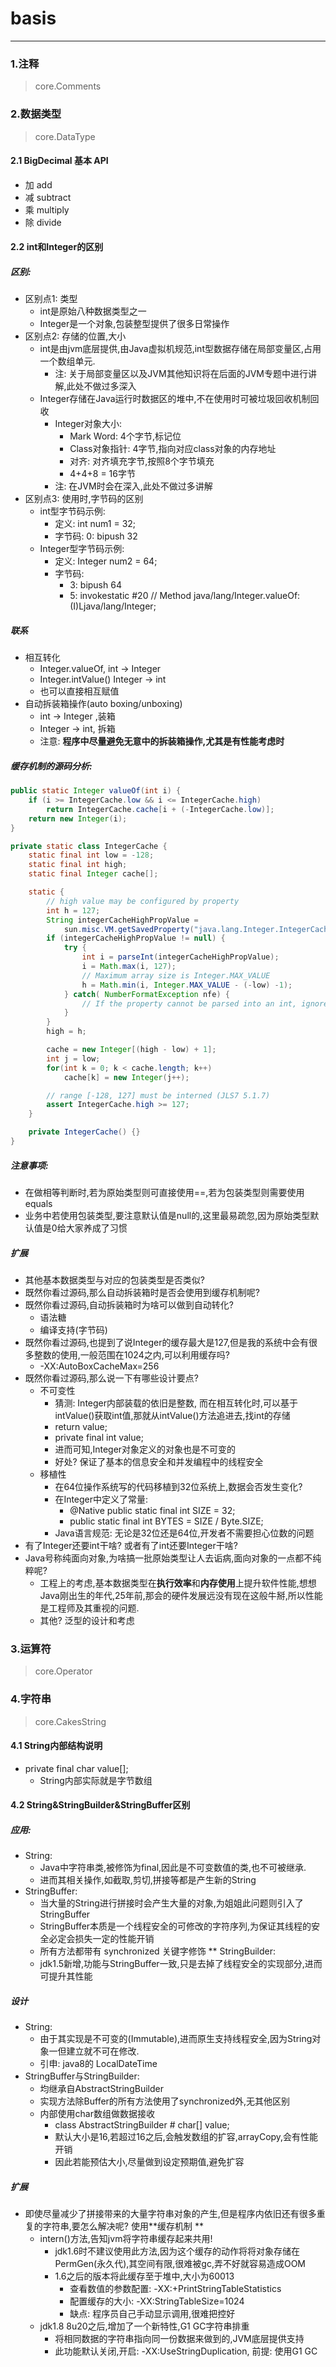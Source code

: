 # basis

---

### 1.注释
> core.Comments

### 2.数据类型
> core.DataType

#### 2.1 BigDecimal 基本 API
* 加 add
* 减 subtract
* 乘 multiply
* 除 divide

#### 2.2 int和Integer的区别
##### 区别: 
- 区别点1: 类型
    + int是原始八种数据类型之一
    + Integer是一个对象,包装整型提供了很多日常操作
- 区别点2: 存储的位置,大小
    + int是由jvm底层提供,由Java虚拟机规范,int型数据存储在局部变量区,占用一个数组单元.
        * 注: 关于局部变量区以及JVM其他知识将在后面的JVM专题中进行讲解,此处不做过多深入
    + Integer存储在Java运行时数据区的堆中,不在使用时可被垃圾回收机制回收
        * Integer对象大小:
            - Mark Word: 4个字节,标记位
            - Class对象指针: 4字节,指向对应class对象的内存地址
            - 对齐: 对齐填充字节,按照8个字节填充
            - 4+4+8 = 16字节
        * 注: 在JVM时会在深入,此处不做过多讲解
- 区别点3: 使用时,字节码的区别
    + int型字节码示例:
        * 定义: int num1 = 32;
        * 字节码: 0: bipush        32
    + Integer型字节码示例:
        * 定义: Integer num2 = 64;
        * 字节码: 
            - 3: bipush        64
            - 5: invokestatic  #20                 // Method java/lang/Integer.valueOf:(I)Ljava/lang/Integer;
            
##### 联系
- 相互转化
    + Integer.valueOf,    int -> Integer
    + Integer.intValue()  Integer -> int
    + 也可以直接相互赋值
- 自动拆装箱操作(auto boxing/unboxing)
    + int -> Integer ,装箱
    + Integer -> int, 拆箱
    + 注意: **程序中尽量避免无意中的拆装箱操作,尤其是有性能考虑时**

##### 缓存机制的源码分析:
```java
public static Integer valueOf(int i) {
    if (i >= IntegerCache.low && i <= IntegerCache.high)
        return IntegerCache.cache[i + (-IntegerCache.low)];
    return new Integer(i);
}
```

```java
private static class IntegerCache {
    static final int low = -128;
    static final int high;
    static final Integer cache[];

    static {
        // high value may be configured by property
        int h = 127;
        String integerCacheHighPropValue =
            sun.misc.VM.getSavedProperty("java.lang.Integer.IntegerCache.high");
        if (integerCacheHighPropValue != null) {
            try {
                int i = parseInt(integerCacheHighPropValue);
                i = Math.max(i, 127);
                // Maximum array size is Integer.MAX_VALUE
                h = Math.min(i, Integer.MAX_VALUE - (-low) -1);
            } catch( NumberFormatException nfe) {
                // If the property cannot be parsed into an int, ignore it.
            }
        }
        high = h;

        cache = new Integer[(high - low) + 1];
        int j = low;
        for(int k = 0; k < cache.length; k++)
            cache[k] = new Integer(j++);

        // range [-128, 127] must be interned (JLS7 5.1.7)
        assert IntegerCache.high >= 127;
    }

    private IntegerCache() {}
}
```
    
##### 注意事项:
* 在做相等判断时,若为原始类型则可直接使用==,若为包装类型则需要使用equals
* 业务中若使用包装类型,要注意默认值是null的,这里最易疏忽,因为原始类型默认值是0给大家养成了习惯

##### 扩展
* 其他基本数据类型与对应的包装类型是否类似?
* 既然你看过源码,那么自动拆装箱时是否会使用到缓存机制呢?
* 既然你看过源码,自动拆装箱时为啥可以做到自动转化? 
    - 语法糖
    - 编译支持(字节码)
* 既然你看过源码,也提到了说Integer的缓存最大是127,但是我的系统中会有很多整数的使用,一般范围在1024之内,可以利用缓存吗?
    - -XX:AutoBoxCacheMax=256
* 既然你看过源码,那么说一下有哪些设计要点?
    - 不可变性
        + 猜测: Integer内部装载的依旧是整数, 而在相互转化时,可以基于intValue()获取int值,那就从intValue()方法追进去,找int的存储
        + return value;
        + private final int value;
        + 进而可知,Integer对象定义的对象也是不可变的
        + 好处? 保证了基本的信息安全和并发编程中的线程安全
    - 移植性
        + 在64位操作系统写的代码移植到32位系统上,数据会否发生变化?
        + 在Integer中定义了常量:
            * @Native public static final int SIZE = 32;
            * public static final int BYTES = SIZE / Byte.SIZE;
        + Java语言规范: 无论是32位还是64位,开发者不需要担心位数的问题
* 有了Integer还要int干啥? 或者有了int还要Integer干啥? 
* Java号称纯面向对象,为啥搞一批原始类型让人去诟病,面向对象的一点都不纯粹呢?
    - 工程上的考虑,基本数据类型在**执行效率**和**内存使用**上提升软件性能,想想Java刚出生的年代,25年前,那会的硬件发展远没有现在这般牛掰,所以性能是工程师及其重视的问题.
    - 其他? 泛型的设计和考虑
    
### 3.运算符
> core.Operator

### 4.字符串
> core.CakesString

#### 4.1 String内部结构说明
* private final char value[];
    - String内部实际就是字节数组
    
#### 4.2 String&StringBuilder&StringBuffer区别
##### 应用:
* String: 
    + Java中字符串类,被修饰为final,因此是不可变数值的类,也不可被继承.
    + 进而其相关操作,如截取,剪切,拼接等都是产生新的String
* StringBuffer: 
    + 当大量的String进行拼接时会产生大量的对象,为姐姐此问题则引入了StringBuffer
    + StringBuffer本质是一个线程安全的可修改的字符序列,为保证其线程的安全必定会损失一定的性能开销
    + 所有方法都带有 synchronized 关键字修饰
** StringBuilder:
    + jdk1.5新增,功能与StringBuffer一致,只是去掉了线程安全的实现部分,进而可提升其性能

##### 设计
* String:
    - 由于其实现是不可变的(Immutable),进而原生支持线程安全,因为String对象一但建立就不可在修改.
    - 引申: java8的 LocalDateTime
* StringBuffer与StringBuilder:
    - 均继承自AbstractStringBuilder
    - 实现方法除Buffer的所有方法使用了synchronized外,无其他区别
    - 内部使用char数组做数据接收
        + class AbstractStringBuilder # char[] value;
        + 默认大小是16,若超过16之后,会触发数组的扩容,arrayCopy,会有性能开销
        + 因此若能预估大小,尽量做到设定预期值,避免扩容

##### 扩展
* 即使尽量减少了拼接带来的大量字符串对象的产生,但是程序内依旧还有很多重复的字符串,要怎么解决呢? 使用**缓存机制 **
    - intern()方法,告知jvm将字符串缓存起来共用!
        + jdk1.6时不建议使用此方法,因为这个缓存的动作将将对象存储在PermGen(永久代),其空间有限,很难被gc,弄不好就容易造成OOM
        + 1.6之后的版本将此缓存至于堆中,大小为60013
            * 查看数值的参数配置: -XX:+PrintStringTableStatistics
            * 配置缓存的大小: -XX:StringTableSize=1024
            * 缺点: 程序员自己手动显示调用,很难把控好
    - jdk1.8 8u20之后,增加了一个新特性,G1 GC字符串排重
        + 将相同数据的字符串指向同一份数据来做到的,JVM底层提供支持
        + 此功能默认关闭,开启: -XX:UseStringDuplication, 前提: 使用G1 GC

